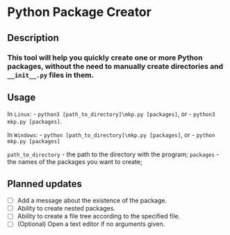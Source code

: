 # Python Package Creator

## Description

### This tool will help you quickly create one or more Python packages, without the need to manually create directories and `__init__.py` files in them.

## Usage

In `Linux`:
    - `python3 [path_to_directory]\mkp.py [packages]`, or
    - `python3 mkp.py [packages]`.

In `Windows`:
    - `python [path_to_directory]\mkp.py [packages]`, or
    - `python mkp.py [packages]`

`path_to_directory` - the path to the directory with the program;
`packages` - the names of the packages you want to create;

## Planned updates

  - [ ] Add a message about the existence of the package.
  - [ ] Ability to create nested packages.
  - [ ] Ability to create a file tree according to the specified file.
  - [ ] \(Optional) Open a text editor if no arguments given.